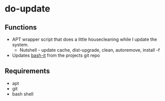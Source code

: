 # do-update

## Functions
* APT wrapper script that does a little housecleaning while I update the system.
  * Nutshell - update cache, dist-upgrade, clean, autoremove, install -f
* Updates [bash-it](https://github.com/Bash-it/bash-it) from the projects git repo

## Requirements
* apt
* git
* bash shell
